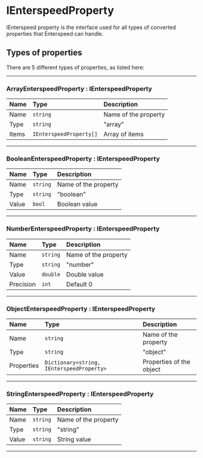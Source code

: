 # IEnterspeedProperty

IEnterspeed property is the interface used for all types
of converted properties that Enterspeed can handle.  

## Types of properties

There are 5 different types of properties, as listed here:

____

### ArrayEnterspeedProperty : IEnterspeedProperty

|Name    | Type                  |Description |
|:----   |:-----                 |:-----      |
|Name    |`string`               | Name of the property
|Type    |`string`               | "array"
|Items   |`IEnterspeedProperty[]`| Array of items

____

### BooleanEnterspeedProperty : IEnterspeedProperty

|Name    |Type       |Description |
|:----   |:-----     |:-----      |
|Name    |`string`   |Name of the property
|Type    |`string`   |"boolean"
|Value   |`bool`     |Boolean value

____

### NumberEnterspeedProperty : IEnterspeedProperty

|Name     |Type      |Description |
|:----    |:-----    |:-----      |
|Name     |`string`  |Name of the property
|Type     |`string`  |"number"
|Value    |`double`  |Double value
|Precision|`int`     |Default 0

____

### ObjectEnterspeedProperty : IEnterspeedProperty

|Name       |Type                                       |Description |
|:----      |:-----                                     |:-----|
|Name       |`string`                                   |Name of the property
|Type       |`string`                                   |"object"
|Properties |`Dictionary<string, IEnterspeedProperty>`  |Properties of the object

____

### StringEnterspeedProperty : IEnterspeedProperty

|Name       |Type         |Description |
|:----      |:-----       |:-----      |
|Name       |`string`     | Name of the property
|Type       |`string`     | "string"
|Value      |`string`     | String value

____
